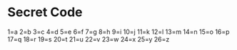 # Secret Code
1=a
2=b
3=c
4=d
5=e
6=f
7=g
8=h
9=i
10=j
11=k
12=l
13=m
14=n
15=o
16=p
17=q
18=r
19=s
20=t
21=u
22=v
23=w
24=x
25=y
26=z